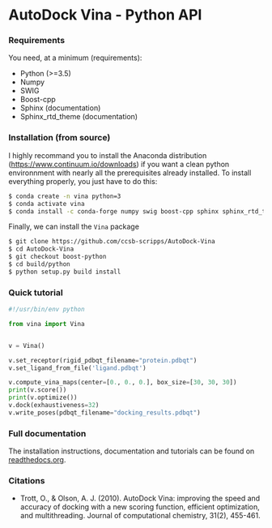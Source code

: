 # AutoDock Vina - Python API

### Requirements

You need, at a minimum (requirements):
* Python (>=3.5)
* Numpy
* SWIG
* Boost-cpp
* Sphinx (documentation)
* Sphinx_rtd_theme (documentation)

### Installation (from source)

I highly recommand you to install the Anaconda distribution (https://www.continuum.io/downloads) if you want a clean python environnment with nearly all the prerequisites already installed. To install everything properly, you just have to do this:
```bash
$ conda create -n vina python=3
$ conda activate vina
$ conda install -c conda-forge numpy swig boost-cpp sphinx sphinx_rtd_theme
```

Finally, we can install the `Vina` package
```bash
$ git clone https://github.com/ccsb-scripps/AutoDock-Vina
$ cd AutoDock-Vina
$ git checkout boost-python
$ cd build/python
$ python setup.py build install
```

### Quick tutorial
```python
#!/usr/bin/env python

from vina import Vina


v = Vina()

v.set_receptor(rigid_pdbqt_filename="protein.pdbqt")
v.set_ligand_from_file('ligand.pdbqt')

v.compute_vina_maps(center=[0., 0., 0.], box_size=[30, 30, 30])
print(v.score())
print(v.optimize())
v.dock(exhaustiveness=32)
v.write_poses(pdbqt_filename="docking_results.pdbqt")
```

### Full documentation

The installation instructions, documentation and tutorials can be found on [readthedocs.org](https://autodock-vina.readthedocs.io/en/latest/).

### Citations
* Trott, O., & Olson, A. J. (2010). AutoDock Vina: improving the speed and accuracy of docking with a new scoring function, efficient optimization, and multithreading. Journal of computational chemistry, 31(2), 455-461.
